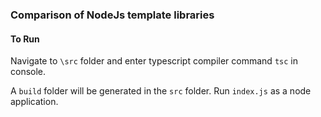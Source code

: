 ### Comparison of NodeJs template libraries

#### To Run
Navigate to `\src` folder and enter typescript compiler command `tsc` in console.

A `build` folder will be generated in the `src` folder. Run `index.js` as a node application.